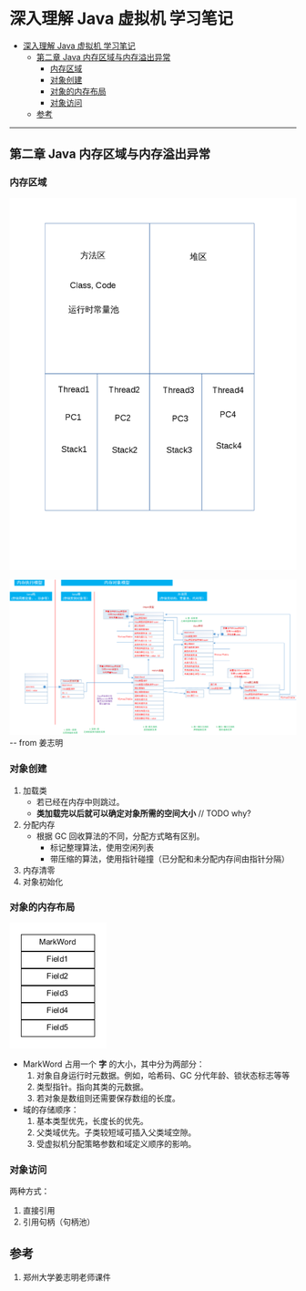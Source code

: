 # 深入理解 Java 虚拟机 学习笔记

<!-- TOC -->

- [深入理解 Java 虚拟机 学习笔记](#深入理解-java-虚拟机-学习笔记)
    - [第二章 Java 内存区域与内存溢出异常](#第二章-java-内存区域与内存溢出异常)
        - [内存区域](#内存区域)
        - [对象创建](#对象创建)
        - [对象的内存布局](#对象的内存布局)
        - [对象访问](#对象访问)
    - [参考](#参考)

<!-- /TOC -->

---

## 第二章 Java 内存区域与内存溢出异常

### 内存区域

![java-memory-area](../res/java-memory-area.png)

![](../res/对象内存模型.png)
-- from 姜志明
### 对象创建

1. 加载类
    - 若已经在内存中则跳过。
    - **类加载完以后就可以确定对象所需的空间大小** // TODO why?
1. 分配内存
    - 根据 GC 回收算法的不同，分配方式略有区别。
        - 标记整理算法，使用空闲列表
        - 带压缩的算法，使用指针碰撞（已分配和未分配内存间由指针分隔）
1. 内存清零
1. 对象初始化

### 对象的内存布局

![对象内存布局](../res/对象内存布局.png)

- MarkWord 占用一个 **字** 的大小，其中分为两部分：
    1. 对象自身运行时元数据。例如，哈希码、GC 分代年龄、锁状态标志等等
    1. 类型指针。指向其类的元数据。
    1. 若对象是数组则还需要保存数组的长度。
- 域的存储顺序：
    1. 基本类型优先，长度长的优先。
    1. 父类域优先。子类较短域可插入父类域空隙。
    1. 受虚拟机分配策略参数和域定义顺序的影响。

### 对象访问

两种方式：

1. 直接引用
1. 引用句柄（句柄池）

## 参考

1. 郑州大学姜志明老师课件